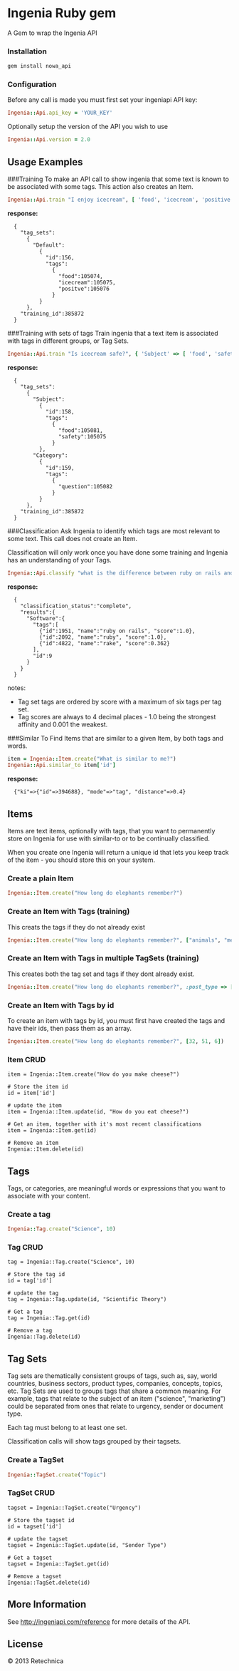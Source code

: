 # Ingenia Ruby gem
A Gem to wrap the Ingenia API


### Installation
```sh
gem install nowa_api
```


### Configuration

Before any call is made you must first set your ingeniapi API key:

```ruby
Ingenia::Api.api_key = 'YOUR_KEY'
```

Optionally setup the version of the API you wish to use
```ruby
Ingenia::Api.version = 2.0
```


## Usage Examples

###Training
To make an API call to show ingenia that some text is known to be associated with some tags. This action also creates an Item.

```ruby
Ingenia::Api.train "I enjoy icecream", [ 'food', 'icecream', 'positive' ]
```

**response:**

```plaintext
  {
    "tag_sets":
      {
        "Default":
          {
            "id":156, 
            "tags":
              {
                "food":105074, 
                "icecream":105075, 
                "positve":105076
              }
          }
      }, 
    "training_id":385872
  }
```


###Training with sets of tags
Train ingenia that a text item is associated with tags in different groups, or Tag Sets.

```ruby
Ingenia::Api.train "Is icecream safe?", { 'Subject' => [ 'food', 'safety' ], 'Category' => [ 'question' ] }
```

**response:**

```plaintext
  {
    "tag_sets":
      {
        "Subject":
          {
            "id":158, 
            "tags":
              {
                "food":105081, 
                "safety":105075
              }
          },
        "Category":
          {
            "id":159, 
            "tags":
              {
                "question":105082
              }
          }
      }, 
    "training_id":385872
  }
```
 

###Classification
Ask Ingenia to identify which tags are most relevant to some text. This call does not create an Item.

Classification will only work once you have done some training and Ingenia has an understanding of your Tags.

```ruby
Ingenia::Api.classify "what is the difference between ruby on rails and rake?"
```

**response:** 

```plaintext
  {
    "classification_status":"complete", 
    "results":{
      "Software":{
        "tags":[
          {"id":1951, "name":"ruby on rails", "score":1.0}, 
          {"id":2092, "name":"ruby", "score":1.0}, 
          {"id":4822, "name":"rake", "score":0.362}
        ], 
        "id":9
      }
    }
  }
```

notes:

- Tag set tags are ordered by score with a maximum of six tags per tag set.
- Tag scores are always to 4 decimal places - 1.0 being the strongest affinity and 0.001 the weakest.

###Similar To
Find Items that are similar to a given Item, by both tags and words.

```ruby
item = Ingenia::Item.create("What is similar to me?")
Ingenia::Api.similar_to item['id']
```

**response:** 

```plaintext
  {"ki"=>{"id"=>394688}, "mode"=>"tag", "distance"=>0.4}
```

  

## Items
Items are text items, optionally with tags, that you want to permanently store on Ingenia for use with similar-to or to be continually classified. 

When you create one Ingenia will return a unique id that lets you keep track of the item - you should store this on your system.

### Create a plain Item
```ruby
Ingenia::Item.create("How long do elephants remember?")
```

### Create an Item with Tags (training)
This creats the tags if they do not already exist

```ruby
Ingenia::Item.create("How long do elephants remember?", ["animals", "memory"])
```

### Create an Item with Tags in multiple TagSets (training)
This creates both the tag set and tags if they dont already exist.

```ruby
Ingenia::Item.create("How long do elephants remember?", :post_type => ["question"], :subject => ["animals", "memory"])
```


### Create an Item with Tags by id
To create an item with tags by id, you must first have created the tags and have their ids, then pass them as an array.

```ruby
Ingenia::Item.create("How long do elephants remember?", [32, 51, 6])
```


### Item CRUD
	item = Ingenia::Item.create("How do you make cheese?")
	
	# Store the item id
	id = item['id']
	
	# update the item
	item = Ingenia::Item.update(id, "How do you eat cheese?")
	
	# Get an item, together with it's most recent classifications
	item = Ingenia::Item.get(id)
	
	# Remove an item
	Ingenia::Item.delete(id)
	

## Tags
Tags, or categories, are meaningful words or expressions that you want to associate with your content.

### Create a tag
```ruby
Ingenia::Tag.create("Science", 10)
```

### Tag CRUD
	tag = Ingenia::Tag.create("Science", 10)
		
	# Store the tag id
	id = tag['id']
	
	# update the tag
	tag = Ingenia::Tag.update(id, "Scientific Theory")
	
	# Get a tag
	tag = Ingenia::Tag.get(id)
	
	# Remove a tag
	Ingenia::Tag.delete(id)
	

## Tag Sets
Tag sets are thematically consistent groups of tags, such as, say, world countries, business sectors, product types, companies, concepts, topics, etc. 
Tag Sets are used to groups tags that share a common meaning. For example, tags that relate to the subject of an item ("science", "marketing") could be separated from ones that relate to urgency, sender or document type.  

Each tag must belong to at least one set. 

Classification calls will show tags grouped by their tagsets.

### Create a TagSet
```ruby
Ingenia::TagSet.create("Topic")
```

### TagSet CRUD
	tagset = Ingenia::TagSet.create("Urgency")
		
	# Store the tagset id
	id = tagset['id']
	
	# update the tagset
	tagset = Ingenia::TagSet.update(id, "Sender Type")
	
	# Get a tagset
	tagset = Ingenia::TagSet.get(id)
	
	# Remove a tagset
	Ingenia::TagSet.delete(id)


## More Information

See http://ingeniapi.com/reference for more details of the API.



## License

&#169; 2013 Retechnica
